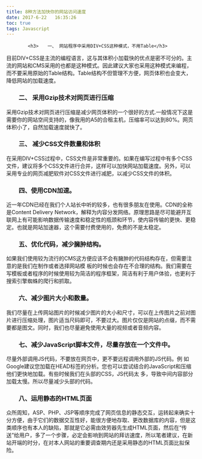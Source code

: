 ```yaml
---
title: 8种方法加快你的网站访问速度
date: 2017-6-22   16:35:26
toc: true
tags: Javascript
---
```


			<h3>　　一、 网站程序中采用DIV+CSS这种模式，不用Table</h3>
<p>目前DIV+CSS是主流的编程语言，这与其体积小加载快的优点是密不可分的。主流的网站和CMS采用的也都是这种模式。因此建议大家也采用这种模式来编程，而不要采用原始的Table结构。Table结构不但管理不方便，网页体积也会变大，降低网站的加载速度。</p>
<h3>　　二、 采用Gzip技术对网页进行压缩</h3>
<p>采用Gzip技术对网页进行压缩是减少网页体积的一个很好的方式.一般情况下这是需要你的网站空间支持的，像我用的A5的合租主机，压缩率可以达到80%。网页体积小了，自然加载速度就快了。</p>
<h3>　　三、 减少CSS文件数量和体积</h3>
<p>在采用DIV+CSS过程中，CSS文件是非常重要的。如果在编写过程中有多个CSS文件，建议将多个CSS文件进行合并，这样可以加快网站加载速度。另外，可以采用专业的网页减肥软件对CSS文件进行减肥，以减少CSS文件的体积。</p>
<h3>　　四、使用CDN加速。</h3>
<p>近一年CDN已经在我们个人站长中听的较多，也有很多朋友在使用。CDN的全称是Content Delivery Network，解释为内容分发网络。原理思路是尽可能避开互联网上有可能影响数据传输速度和稳定性的瓶颈和环节，使内容传输的更快、更稳定。也就是网站加速器，这个需要付费使用的，免费的不是太稳定。</p>
<h3>　　五、优化代码，减少臃肿结构。</h3>
<p>如果我们使用较为流行的CMS这方便应该不会有臃肿的代码结构存在，但需要注意的是我们在制作或者选择网站模 板的时候也会存在不合理的结构。我们需要在写模板或者程序的时候使用较为简洁的程序框架，简洁有利于用户体验，也更利于搜索引擎蜘蛛的爬行和抓取。</p>
<h3>　　六、减少图片大小和数量。</h3>
<p>我们尽量在上传网站图片的时候减少图片的大小和尺寸，可以在上传图片之前对图片进行压缩处理，图片适当尺码即可，不要过大。图片仅仅是网站的点缀，而不需要都是图文。同时，我们也尽量避免使用大量的视频或者音频内容。</p>
<h3>　　七、减少JavaScript脚本文件，尽量存放在一个文件中。</h3>
<p>尽量外部调用JS代码，不要放在网页中，更不要远程调用外部的JS代码。例 如Google建议您加载在HEAD标签的分析。您也可以尝试结合的JavaScript和压缩他们更快地加载。有些时候我们在头部的CSS，JS代码太 多，导致中间内容部分加载太慢。所以尽量减少头部的代码。</p>
<h3>　　八、运用静态的HTML页面</h3>
<p>众所周知，ASP、PHP、JSP等顺序完成了网页信息的静态交互，运转起来确实十分方便，由于它们的数据交互性好，能很方便地存取、更改数据库的内容，但是这类顺序也有本人的缺陷，那就是它必需由效劳器先生成HTML页面，然后在“传送”给用户，多了一个步骤，必定会影响到网站的拜访速度，所以笔者建议，在新站开端的时分，在对本人网站的重要调查期内还是采用静态的HTML页面比拟保险。</p>
		